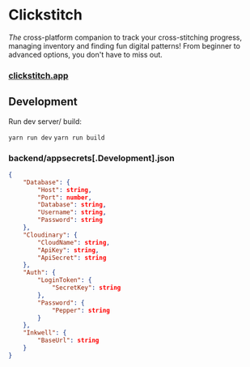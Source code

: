 # Clickstitch

_The_ cross-platform companion to track your cross-stitching progress, managing inventory and finding fun digital patterns!
From beginner to advanced options, you don't have to miss out.

### [clickstitch.app](https://clickstitch.app)

## Development

Run dev server/ build:

`yarn run dev`
`yarn run build`

### backend/appsecrets[.Development].json

```json lines
{
    "Database": {
        "Host": string,
        "Port": number,
        "Database": string,
        "Username": string,
        "Password": string
    },
    "Cloudinary": {
        "CloudName": string,
        "ApiKey": string,
        "ApiSecret": string
    },
    "Auth": {
        "LoginToken": {
            "SecretKey": string
        },
        "Password": {
            "Pepper": string
        }
    },
    "Inkwell": {
        "BaseUrl": string
    }
}
```